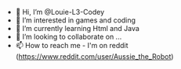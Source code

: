 - 👋 Hi, I’m @Louie-L3-Codey
- 👀 I’m interested in games and coding
- 🌱 I’m currently learning Html and Java
- 💞️ I’m looking to collaborate on ...
- 📫 How to reach me - I'm on reddit (https://www.reddit.com/user/Aussie_the_Robot)

<!---
Louie-L3-Codey/Louie-L3-Codey is a ✨ special ✨ repository because its `README.md` (this file) appears on your GitHub profile.
You can click the Preview link to take a look at your changes.
--->
